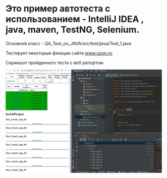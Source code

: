 # Это пример автотеста  с использованием  - IntelliJ IDEA , java, maven, TestNG, Selenium.
Основной класс - QA_Test_on_JAVA/src/test/java/Test_1.java 

Тестирует некоторые фкнкции сайта www.ozon.ru.

Скриншот пройденного теста с веб репортом 

![Alt attribute text Here](/Screenshot_1.jpg)
